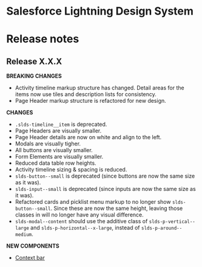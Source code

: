 # Salesforce Lightning Design System
# Release notes

## Release X.X.X
**BREAKING CHANGES**
- Activity timeline markup structure has changed. Detail areas for the items
  now use tiles and description lists for consistency.
- Page Header markup structure is refactored for new design.

**CHANGES**
- `.slds-timeline__item` is deprecated.
- Page Headers are visually smaller.
- Page Header details are now on white and align to the left.
- Modals are visually tigher.
- All buttons are visually smaller.
- Form Elements are visually smaller.
- Reduced data table row heights.
- Activity timeline sizing & spacing is reduced.
- `slds-button--small` is deprecated (since buttons are now the same size as
  it was).
- `slds-input--small` is deprecated (since inputs are now the same size as it
  was).
- Refactored cards and picklist menu markup to no longer show
  `slds-button--small`. Since these are now the same height, leaving those
  classes in will no longer have any visual difference.
- `slds-modal--content` should use the additive class of `slds-p-vertical--large` and `slds-p-horizontal--x-large`, instead of `slds-p-around--medium`.

**NEW COMPONENTS**
- [Context bar](/components/context-bar/)
